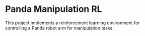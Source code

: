 # Panda Manipulation RL

This project implements a reinforcement learning environment for controlling a Panda robot arm for manipulation tasks.